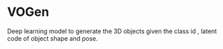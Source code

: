 # VOGen
Deep learning model to generate the 3D  objects given the class id , latent code of object shape and pose.
